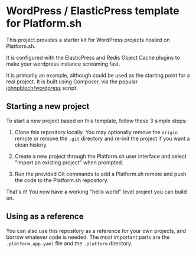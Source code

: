 # WordPress / ElasticPress template for Platform.sh

This project provides a starter kit for WordPress projects hosted on Platform.sh.

It is configured with the ElasticPress and Redis Object Cache plugins to make your wordpress instance screaming fast.

It is primarily an example, although could be used as the starting point for a real project.  It is built using Composer, via the popular <a href="https://github.com/johnpbloch/wordpress">johnpbloch/wordpress</a> script.

## Starting a new project

To start a new project based on this template, follow these 3 simple steps:

1. Clone this repository locally.  You may optionally remove the `origin` remote or remove the `.git` directory and re-init the project if you want a clean history.

2. Create a new project through the Platform.sh user interface and select "Import an existing project" when prompted.

3. Run the provided Git commands to add a Platform.sh remote and push the code to the Platform.sh repository.

That's it!  You now have a working "hello world" level project you can build on.

## Using as a reference

You can also use this repository as a reference for your own projects, and borrow whatever code is needed. The most important parts are the `.platform.app.yaml` file and the `.platform` directory.
